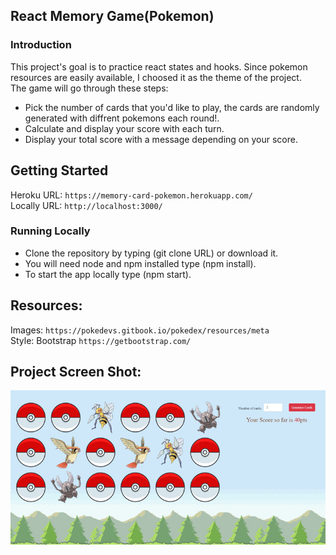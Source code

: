 ## React Memory Game(Pokemon)
### Introduction
This project's goal is to practice react states and hooks.
Since pokemon resources are easily available, I choosed it as the theme of the project.<br>
The game will go through these steps:
   - Pick the number of cards that you'd like to play, the cards are randomly generated with diffrent pokemons each round!.
   - Calculate and display your score with each turn.
   - Display your total score with a message depending on your score.


## Getting Started
Heroku URL:  `https://memory-card-pokemon.herokuapp.com/`<br>
Locally URL: `http://localhost:3000/` 


### Running Locally
   - Clone the repository by typing (git clone URL) or download it.
   - You will need node and npm installed type (npm install).
   - To start the app locally type (npm start).


## Resources:
Images: `https://pokedevs.gitbook.io/pokedex/resources/meta`<br>
Style: Bootstrap `https://getbootstrap.com/`


## Project Screen Shot:
![alt text](src/images/pokecards.jpg "The Game")